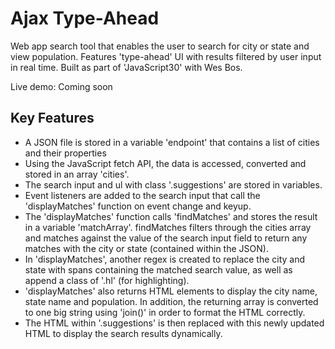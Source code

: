 # Ajax Type-Ahead
Web app search tool that enables the user to search for city or state and view population. Features 'type-ahead' UI with results filtered by user input in real time. Built as part of 'JavaScript30' with Wes Bos.

Live demo: Coming soon

## Key Features
<ul>
  <li>A JSON file is stored in a variable 'endpoint' that contains a list of cities and their properties</li>
  <li>Using the JavaScript fetch API, the data is accessed, converted and stored in an array 'cities'.</li>
  <li>The search input and ul with class '.suggestions' are stored in variables.</li>
  <li>Event listeners are added to the search input that call the 'displayMatches' function on event change and keyup.</li>
  <li>The 'displayMatches' function calls 'findMatches' and stores the result in a variable 'matchArray'. findMatches filters through the cities array and matches against the value of the search input field to return any matches with the city or state (contained within the JSON).</li>
  <li>In 'displayMatches', another regex is created to replace the city and state with spans containing the matched search value, as well as append a class of '.hl' (for highlighting).</li>
  <li>'displayMatches' also returns HTML elements to display the city name, state name and population. In addition, the returning array is converted to one big string using 'join()' in order to format the HTML correctly.</li>
  <li>The HTML within '.suggestions' is then replaced with this newly updated HTML to display the search results dynamically.</li>
</ul>